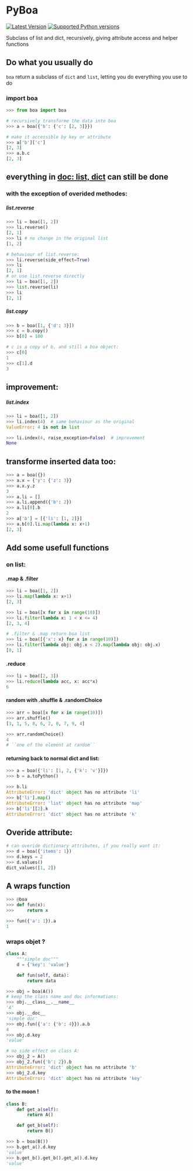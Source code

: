 # PyBoa

[![Latest Version](https://img.shields.io/pypi/v/PyBoa.svg)](https://pypi.python.org/pypi/PyBoa/)
[![Supported Python versions](https://img.shields.io/pypi/pyversions/PyBoa.svg)](https://pypi.python.org/pypi/PyBoa/)


Subclass of list and dict, recursively, giving attribute access and helper functions


## Do what you usually do

``boa`` return a subclass of ``dict`` and ``list``, letting you do everything you use to do

### import boa
```python
>>> from boa import boa
```

```python
# recursively transforme the data into boa
>>> a = boa({'b': {'c': [2, 3]}})

# make it accessible by key or attribute
>>> a['b']['c']
[2, 3]
>>> a.b.c
[2, 3]
```

## everything in [doc: list, dict](https://docs.python.org/3/tutorial/datastructures.html) can still be done

### with the exception of overided methodes:

##### list.reverse
```py
>>> li = boa([1, 2])
>>> li.reverse()
[2, 1]
>>> li # no change in the original list
[1, 2]

# behaviour of list.reverse:
>>> li.reverse(side_effect=True)
>>> li
[2, 1]
# or use list.reverse directly
>>> li = boa([1, 2])
>>> list.reverse(li)
>>> li
[2, 1]
```

##### list.copy
```py
>>> b = boa([1, {'d': 3}])
>>> c = b.copy()
>>> b[0] = 100

# c is a copy of b, and still a boa object:
>>> c[0]
1
>>> c[1].d
3
```

## improvement:
##### list.index
```py
>>> li = boa([1, 2])
>>> li.index(4)  # same behaviour as the original
ValueError: 4 is not in list

>>> li.index(4, raise_exception=False)  # improvement
None
```

## transforme inserted data too:
```py
>>> a = boa({})
>>> a.x = {'y': {'z': 3}}
>>> a.x.y.z
3
>>> a.li = []
>>> a.li.append({'b': 2})
>>> a.li[0].b
2
>>> a['b'] = [{'li': [1, 2]}]
>>> a.b[0].li.map(lambda x: x+1)
[2, 3]
```

## Add some usefull functions
### on list:
#### .map & .filter
```python
>>> li = boa([1, 2])
>>> li.map(lambda x: x+1)
[2, 3]

>>> li = boa([x for x in range(10)])
>>> li.filter(lambda x: 1 < x <= 4)
[2, 3, 4]

# .filter & .map return boa list
>>> li = boa([{'x': x} for x in range(10)])
>>> li.filter(lambda obj: obj.x < 2).map(lambda obj: obj.x)
[0, 1]
```

#### .reduce
```py
>>> li = boa([2, 3])
>>> li.reduce(lambda acc, x: acc*x)
6
```

#### random with .shuffle & .randomChoice
```py
>>> arr = boa([x for x in range(10)])
>>> arr.shuffle()
[3, 1, 5, 8, 6, 2, 0, 7, 9, 4]

>>> arr.randomChoice()
4
# ``one of the element at random``
```

#### returning back to normal dict and list:
```py
>>> a = boa({'li': [1, 2, {'k': 'v'}]})
>>> b = a.toPython()

>>> b.li
AttributeError: 'dict' object has no attribute 'li'
>>> b['li'].map()
AttributeError: 'list' object has no attribute 'map'
>>> b['li'][2].k
AttributeError: 'dict' object has no attribute 'k'
```

## Overide attribute:
```py
# can overide dictionary attributes, if you really want it:
>>> d = boa({'items': 1})
>>> d.keys = 2
>>> d.values()
dict_values([1, 2])
```

## A wraps function
```py
>>> @boa
>>> def fun(x):
>>>     return x

>>> fun({'a': 1}).a
1
```
### wraps objet ?

```py
class A:
    """simple doc"""
    d = {'key': 'value'}

    def fun(self, data):
        return data
```

```py
>>> obj = boa(A())
# keep the class name and doc informations:
>>> obj.__class__.__name__
'A'
>>> obj.__doc__
'simple doc'
>>> obj.fun({'a': {'b': 4}}).a.b
4
>>> obj.d.key
'value'

# no side effect on class A:
>>> obj_2 = A()
>>> obj_2.fun({'b': 2}).b
AttributeError: 'dict' object has no attribute 'b'
>>> obj_2.d.key
AttributeError: 'dict' object has no attribute 'key'
```

#### to the moon !
```py
class B:
    def get_a(self):
        return A()

    def get_b(self):
        return B()
```

```py
>>> b = boa(B())
>>> b.get_a().d.key
'value'
>>> b.get_b().get_b().get_a().d.key
'value'
```
